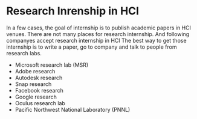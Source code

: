 # Research Inrenship in HCI
In a few cases, the goal of internship is to publish academic papers in HCI venues. There are not many places for research internship. And following companyes accept research internship in HCI
The best way to get those internship is to write a paper, go to company and talk to people from research labs.

- Microsoft research lab (MSR)
- Adobe research
- Autodesk research 
- Snap research
- Facebook research 
- Google research
- Oculus research lab
- Pacific Northwest National Laboratory (PNNL)
